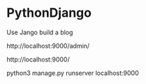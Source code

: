 # PythonDjango
Use Jango build a blog


http://localhost:9000/admin/


http://localhost:9000/

python3 manage.py runserver localhost:9000
